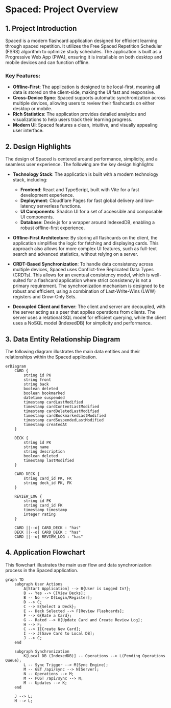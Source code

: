 # Spaced: Project Overview

## 1. Project Introduction

Spaced is a modern flashcard application designed for efficient learning through spaced repetition. It utilizes the Free Spaced Repetition Scheduler (FSRS) algorithm to optimize study schedules. The application is built as a Progressive Web App (PWA), ensuring it is installable on both desktop and mobile devices and can function offline.

### Key Features:

*   **Offline-First**: The application is designed to be local-first, meaning all data is stored on the client-side, making the UI fast and responsive.
*   **Cross-Device Sync**: Spaced supports automatic synchronization across multiple devices, allowing users to review their flashcards on either desktop or mobile.
*   **Rich Statistics**: The application provides detailed analytics and visualizations to help users track their learning progress.
*   **Modern UI**: Spaced features a clean, intuitive, and visually appealing user interface.

## 2. Design Highlights

The design of Spaced is centered around performance, simplicity, and a seamless user experience. The following are the key design highlights:

*   **Technology Stack**: The application is built with a modern technology stack, including:
    *   **Frontend**: React and TypeScript, built with Vite for a fast development experience.
    *   **Deployment**: Cloudflare Pages for fast global delivery and low-latency serverless functions.
    *   **UI Components**: Shadcn UI for a set of accessible and composable UI components.
    *   **Database**: Dexie.js for a wrapper around IndexedDB, enabling a robust offline-first experience.

*   **Offline-First Architecture**: By storing all flashcards on the client, the application simplifies the logic for fetching and displaying cards. This approach also allows for more complex UI features, such as full-text search and advanced statistics, without relying on a server.

*   **CRDT-Based Synchronization**: To handle data consistency across multiple devices, Spaced uses Conflict-free Replicated Data Types (CRDTs). This allows for an eventual consistency model, which is well-suited for a flashcard application where strict consistency is not a primary requirement. The synchronization mechanism is designed to be robust and efficient, using a combination of Last-Write-Wins (LWW) registers and Grow-Only Sets.

*   **Decoupled Client and Server**: The client and server are decoupled, with the server acting as a peer that applies operations from clients. The server uses a relational SQL model for efficient querying, while the client uses a NoSQL model (IndexedDB) for simplicity and performance.

## 3. Data Entity Relationship Diagram

The following diagram illustrates the main data entities and their relationships within the Spaced application.

```mermaid
erDiagram
    CARD {
        string id PK
        string front
        string back
        boolean deleted
        boolean bookmarked
        datetime suspended
        timestamp cardLastModified
        timestamp cardContentLastModified
        timestamp cardDeletedLastModified
        timestamp cardBookmarkedLastModified
        timestamp cardSuspendedLastModified
        timestamp createdAt
    }

    DECK {
        string id PK
        string name
        string description
        boolean deleted
        timestamp lastModified
    }

    CARD_DECK {
        string card_id PK, FK
        string deck_id PK, FK
    }

    REVIEW_LOG {
        string id PK
        string card_id FK
        timestamp timestamp
        integer rating
    }

    CARD ||--o{ CARD_DECK : "has"
    DECK ||--o{ CARD_DECK : "has"
    CARD ||--o{ REVIEW_LOG : "has"
```

## 4. Application Flowchart

This flowchart illustrates the main user flow and data synchronization process in the Spaced application.

```mermaid
graph TD
    subgraph User Actions
        A[Start Application] --> B{User is Logged In?};
        B -- Yes --> C[View Decks];
        B -- No --> D[Login/Register];
        D --> C;
        C --> E{Select a Deck};
        E -- Deck Selected --> F[Review Flashcards];
        F --> G{Rate a Card};
        G -- Rated --> H[Update Card and Create Review Log];
        H --> F;
        C --> I[Create New Card];
        I --> J[Save Card to Local DB];
        J --> C;
    end

    subgraph Synchronization
        K[Local DB (IndexedDB)] -- Operations --> L(Pending Operations Queue);
        L -- Sync Trigger --> M[Sync Engine];
        M -- GET /api/sync --> N[Server];
        N -- Operations --> M;
        M -- POST /api/sync --> N;
        M -- Updates --> K;
    end

    J --> L;
    H --> L;
```
